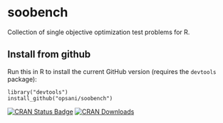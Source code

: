 # soobench
Collection of single objective optimization test problems for R. 

## Install from github

Run this in R to install the current GitHub version (requires the `devtools`
package):

```splus
library("devtools")
install_github("opsani/soobench")
```

[![CRAN Status Badge](http://www.r-pkg.org/badges/version/soobench)](http://cran.r-project.org/web/packages/soobench)
[![CRAN Downloads](http://cranlogs.r-pkg.org/badges/soobench)](http://cran.rstudio.com/web/packages/soobench/index.html)

